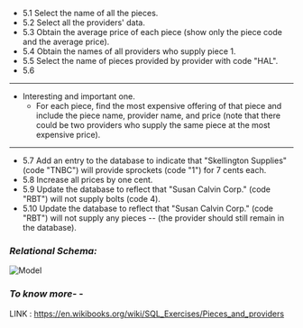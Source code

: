 - 5.1 Select the name of all the pieces. 
- 5.2  Select all the providers' data. 
- 5.3 Obtain the average price of each piece (show only the piece code and the average price).
- 5.4  Obtain the names of all providers who supply piece 1.
- 5.5 Select the name of pieces provided by provider with code "HAL".
- 5.6
-- ---------------------------------------------
- Interesting and important one.
  - For each piece, find the most expensive offering of that piece and include the piece name, provider name, and price 
(note that there could be two providers who supply the same piece at the most expensive price).
-- ---------------------------------------------
- 5.7 Add an entry to the database to indicate that "Skellington Supplies" (code "TNBC") will provide sprockets (code "1") for 7 cents each.
- 5.8 Increase all prices by one cent.
- 5.9 Update the database to reflect that "Susan Calvin Corp." (code "RBT") will not supply bolts (code 4).
- 5.10 Update the database to reflect that "Susan Calvin Corp." (code "RBT") will not supply any pieces 
    -- (the provider should still remain in the database).

### **_Relational Schema:_**
![Model](https://upload.wikimedia.org/wikipedia/commons/5/53/Sql_pieces_providers.png)

### **_To know more-_** - 
LINK : https://en.wikibooks.org/wiki/SQL_Exercises/Pieces_and_providers
